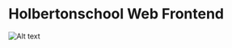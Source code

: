 # Holbertonschool Web Frontend
![Alt text](https://blog.holbertonschool.com/wp-content/uploads/2020/04/unnamed-2.png)
